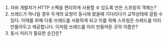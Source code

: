 1. 자바 개발자가 HTTP 스펙을 편리하게 사용할 수 있도록 만든 스프링의 객체는?
2. 쓰레드가 하나일 경우 두개의 요청이 동시에 왔을때 기다리다가 교착상태에 걸릴 수 있다. 
   이때를 위해 다중 쓰레드를 사용하게 되고 이를 위해 스프링은 쓰레드를 미리 만들어두고 제공합니다. 
   이처럼 쓰레드를 미리 만들어둔 곳의 이름은?
3. 동시 처리가 필요한 순간은?
